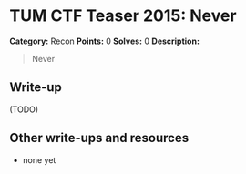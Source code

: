 # TUM CTF Teaser 2015: Never

**Category:** Recon
**Points:** 0
**Solves:** 0
**Description:**

> Never


## Write-up

(TODO)

## Other write-ups and resources

* none yet
